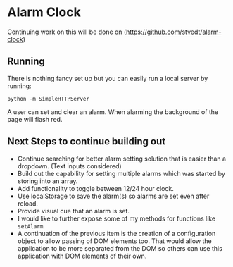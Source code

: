 Alarm Clock
===========

Continuing work on this will be done on (https://github.com/stvedt/alarm-clock)

## Running

There is nothing fancy set up but you can easily run a local server by running:

`python -m SimpleHTTPServer`

A user can set and clear an alarm. When alarming the background of the page will flash red.

## Next Steps to continue building out

- Continue searching for better alarm setting solution that is easier than a dropdown. (Text inputs considered)
- Build out the capability for setting multiple alarms which was started by storing into an array.
- Add functionality to toggle between 12/24 hour clock.
- Use localStorage to save the alarm(s) so alarms are set even after reload.
- Provide visual cue that an alarm is set.
- I would like to further expose some of my methods for functions like `setAlarm`.
- A continuation of the previous item is the creation of a configuration object to allow passing of DOM elements too. That would allow the application to be more separated from the DOM so others can use this application with DOM elements of their own.
